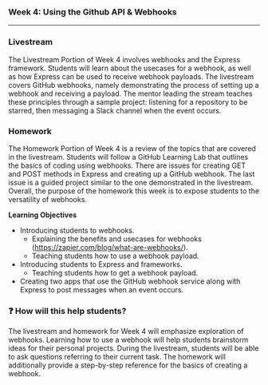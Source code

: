 ### **Week 4: Using the Github API & Webhooks**
***

### Livestream

The Livestream Portion of Week 4 involves webhooks and the Express framework.  Students will learn about the usecases for a webhook, as well as how Express can be used to receive webhook payloads. The livestream covers GitHub webhooks, namely demonstrating the process of setting up a webhook and receiving a payload. The mentor leading the stream teaches these principles through a sample project: listening for a repository to be starred, then messaging a Slack channel when the event occurs.

### Homework

The Homework Portion of Week 4 is a review of the topics that are covered in the livestream. Students will follow a GitHub Learning Lab that outlines the basics of coding using webhooks. There are issues for creating GET and POST methods in Express and creating up a GitHub webhook. The last issue is a guided project similar to the one demonstrated in the livestream. Overall, the purpose of the homework this week is to expose students to the versatility of webhooks. 

**Learning Objectives**

- Introducing students to webhooks.
  - Explaining the benefits and usecases for webhooks (https://zapier.com/blog/what-are-webhooks/).
  - Teaching students how to use a webhook payload.
- Introducing students to Express and frameworks.
  - Teaching students how to get a webhook payload.
- Creating two apps that use the GitHub webhook service along with Express to post messages when an event occurs.


###  ❓ How will this help students?

The livestream and homework for Week 4 will emphasize exploration of webhooks. Learning how to use a webhook will help students brainstorm ideas for their personal projects. During the livestream, students will be able to ask questions referring to their current task. The homework will additionally provide a step-by-step reference for the basics of creating a webhook.
